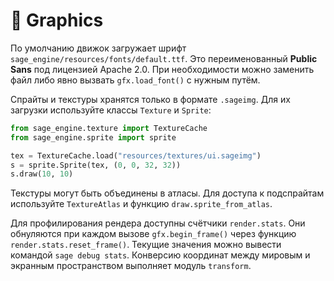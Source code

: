 # 📘 Graphics

По умолчанию движок загружает шрифт `sage_engine/resources/fonts/default.ttf`. Это переименованный **Public Sans** под лицензией Apache 2.0. При необходимости можно заменить файл либо явно вызвать `gfx.load_font()` с нужным путём.

Спрайты и текстуры хранятся только в формате `.sageimg`. Для их загрузки используйте классы `Texture` и `Sprite`:

```python
from sage_engine.texture import TextureCache
from sage_engine.sprite import sprite

tex = TextureCache.load("resources/textures/ui.sageimg")
s = sprite.Sprite(tex, (0, 0, 32, 32))
s.draw(10, 10)
```

Текстуры могут быть объединены в атласы. Для доступа к подспрайтам используйте
`TextureAtlas` и функцию `draw.sprite_from_atlas`.

Для профилирования рендера доступны счётчики `render.stats`. Они
обнуляются при каждом вызове `gfx.begin_frame()` через функцию
`render.stats.reset_frame()`.
Текущие значения можно вывести командой `sage debug stats`.
Конверсию координат между мировым и экранным пространством выполняет
модуль `transform`.
